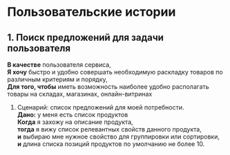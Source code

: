 # Пользовательские истории

## 1. Поиск предложений для задачи пользователя

**В качестве** пользователя сервиса, \
**Я хочу** быстро и удобно совершать необходимую раскладку товаров по различным критериям и порядку, \
**Для того, чтобы** иметь возможность наиболее удобно располагать товары на складах, магазинах, онлайн-витринах

1. Сценарий: список предложений для моей потребности. \
   **Дано:** у меня есть список продуктов \
   **Когда** я захожу на описание продукта, \
   **тогда** я вижу список релевантных свойств данного продукта, \
   **и** выбираю мне нужное свойство для группировки или сортировки, \
   **и** длина списка позиций продуктов по умолчанию не более 10.


